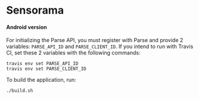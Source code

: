 # Sensorama

#### Android version

For initializing the Parse API, you must register with Parse and provide 2
variables: `PARSE_API_ID` and `PARSE_CLIENT_ID`. If you intend to run with
Travis CI, set these 2 variables with the following commands:

	travis env set PARSE_API_ID
	travis env set PARSE_CLIENT_ID

To build the application, run:

	./build.sh

